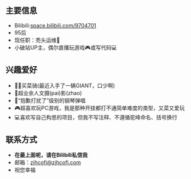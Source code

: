 ## 主要信息
- Bilibili:[space.bilibili.com/9704701](https://space.bilibili.com/9704701)
- 95后
- 现任职：秃头运维🐶
- 小破站UP主，偶尔直播玩游戏🎮或写代码💻
## 兴趣爱好
- 🚴🏼买菜骑(最近入手了一辆GIANT，口少啊)
- 📸超业余人文摄(pai)影(zhao)
- 🎹“抱歉打扰了”级别的钢琴弹唱
- 🎮超喜欢玩PC游戏，我是那种开挂都打不通简单难度的类型，又菜又爱玩
- 💻喜欢写自己构思的项目，但我不写注释、不遵循驼峰命名、括号换行
## 联系方式
- **在最上面呢，请在Bilibili私信我**
- 邮箱：[zjhcofi@zjhcofi.com](mailto:zjhcofi@zjhcofi.com)
- 祝您幸福
